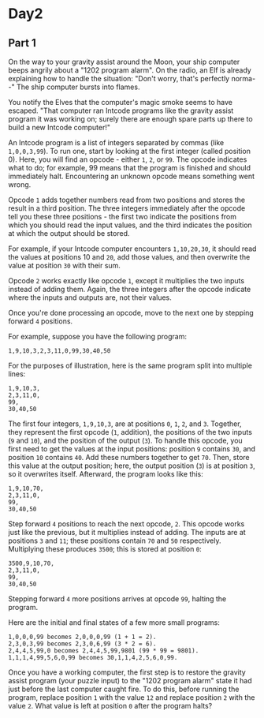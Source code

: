 # Day2

## Part 1

On the way to your gravity assist around the Moon, your ship computer beeps angrily about a "1202 program alarm". On the radio, an Elf is already explaining how to handle the situation: "Don't worry, that's perfectly norma--" The ship computer bursts into flames.

You notify the Elves that the computer's magic smoke seems to have escaped. "That computer ran Intcode programs like the gravity assist program it was working on; surely there are enough spare parts up there to build a new Intcode computer!"

An Intcode program is a list of integers separated by commas (like ```1,0,0,3,99```). To run one, start by looking at the first integer (called position 0). Here, you will find an opcode - either ```1```, ```2```, or ```99```. The opcode indicates what to do; for example, 99 means that the program is finished and should immediately halt. Encountering an unknown opcode means something went wrong.

Opcode ```1``` adds together numbers read from two positions and stores the result in a third position. The three integers immediately after the opcode tell you these three positions - the first two indicate the positions from which you should read the input values, and the third indicates the position at which the output should be stored.

For example, if your Intcode computer encounters ```1,10,20,30```, it should read the values at positions 10 and ```20```, add those values, and then overwrite the value at position ```30``` with their sum.

Opcode ```2``` works exactly like opcode ```1```, except it multiplies the two inputs instead of adding them. Again, the three integers after the opcode indicate where the inputs and outputs are, not their values.

Once you're done processing an opcode, move to the next one by stepping forward ```4``` positions.

For example, suppose you have the following program:

```
1,9,10,3,2,3,11,0,99,30,40,50
```
For the purposes of illustration, here is the same program split into multiple lines:

```
1,9,10,3,
2,3,11,0,
99,
30,40,50
```
The first four integers, ```1,9,10,3```, are at positions ```0```, ```1```, ```2```, and ```3```. Together, they represent the first opcode (```1```, addition), the positions of the two inputs (```9``` and ```10```), and the position of the output (```3```). To handle this opcode, you first need to get the values at the input positions: position ```9``` contains ```30```, and position ```10``` contains ```40```. Add these numbers together to get ```70```. Then, store this value at the output position; here, the output position (```3```) is at position ```3```, so it overwrites itself. Afterward, the program looks like this:

```
1,9,10,70,
2,3,11,0,
99,
30,40,50
```
Step forward ```4``` positions to reach the next opcode, ```2```. This opcode works just like the previous, but it multiplies instead of adding. The inputs are at positions ```3``` and ```11```; these positions contain ```70``` and ```50``` respectively. Multiplying these produces ```3500```; this is stored at position ```0```:

```
3500,9,10,70,
2,3,11,0,
99,
30,40,50
```
Stepping forward ```4``` more positions arrives at opcode ```99```, halting the program.

Here are the initial and final states of a few more small programs:

```
1,0,0,0,99 becomes 2,0,0,0,99 (1 + 1 = 2).
2,3,0,3,99 becomes 2,3,0,6,99 (3 * 2 = 6).
2,4,4,5,99,0 becomes 2,4,4,5,99,9801 (99 * 99 = 9801).
1,1,1,4,99,5,6,0,99 becomes 30,1,1,4,2,5,6,0,99.
```
Once you have a working computer, the first step is to restore the gravity assist program (your puzzle input) to the "1202 program alarm" state it had just before the last computer caught fire. To do this, before running the program, replace position ```1``` with the value ```12``` and replace position ```2``` with the value ```2```. What value is left at position ```0``` after the program halts?